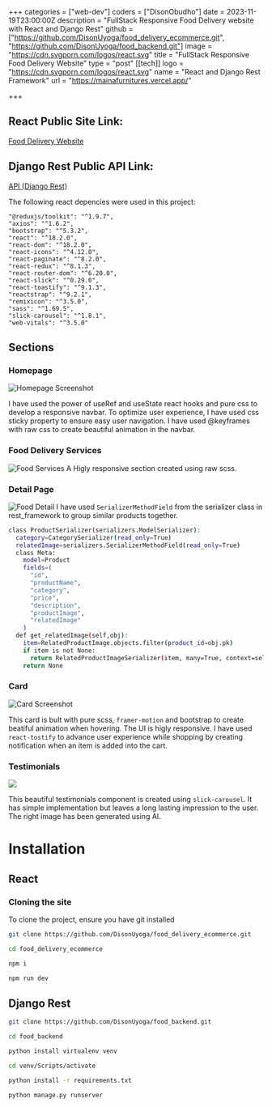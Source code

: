 +++
categories = ["web-dev"]
coders = ["DisonObudho"]
date = 2023-11-19T23:00:00Z
description = "FullStack Responsive Food Delivery website with React and Django Rest"
github = ["https://github.com/DisonUyoga/food_delivery_ecommerce.git", "https://github.com/DisonUyoga/food_backend.git"]
image = "https://cdn.svgporn.com/logos/react.svg"
title = "FullStack Responsive Food Delivery Website"
type = "post"
[[tech]]
logo = "https://cdn.svgporn.com/logos/react.svg"
name = "React and Django Rest Framework"
url = "https://mainafurnitures.vercel.app/"


+++

## React Public Site Link:

[Food Delivery Website](https://food-delivery-ecommerce-kyi2.vercel.app/)

## Django Rest Public API Link:

[API (Django Rest)](https://foodbackend.pythonanywhere.com/api/products/)

The following react depencies were used in this project:

    "@reduxjs/toolkit": "^1.9.7",
    "axios": "^1.6.2",
    "bootstrap": "^5.3.2",
    "react": "^18.2.0",
    "react-dom": "^18.2.0",
    "react-icons": "^4.12.0",
    "react-paginate": "^8.2.0",
    "react-redux": "^8.1.3",
    "react-router-dom": "^6.20.0",
    "react-slick": "^0.29.0",
    "react-toastify": "^9.1.3",
    "reactstrap": "^9.2.1",
    "remixicon": "^3.5.0",
    "sass": "^1.69.5",
    "slick-carousel": "^1.8.1",
    "web-vitals": "^3.5.0"

## Sections

### Homepage

![Homepage Screenshot](https://res.cloudinary.com/dfjpdzsin/image/upload/foodhomepage_jyd4ts.png "Homepage Screenshot")

I have used the power of useRef and useState react hooks and pure css to develop a responsive navbar. To optimize user experience, I have used css sticky property to ensure easy user navigation. I have used @keyframes with raw css to create beautiful animation in the navbar.

### Food Delivery Services

![Food Services](https://res.cloudinary.com/dfjpdzsin/image/upload/foodservices_bhyvvy.png "Food Services Screenshot")
A Higly responsive section created using raw scss.

### Detail Page

![Food Detail](https://res.cloudinary.com/dfjpdzsin/image/upload/fooddetail_y09vxx.png "Food Services Screenshot")
I have used `SerializerMethodField` from the serializer class in rest_framework to group similar products together.

```bash
class ProductSerializer(serializers.ModelSerializer):
  category=CategorySerializer(read_only=True)
  relatedImage=serializers.SerializerMethodField(read_only=True)
  class Meta:
    model=Product
    fields=(
      "id",
      "productName",
      "category",
      "price",
      "description",
      "productImage",
      "relatedImage"
    )
  def get_relatedImage(self,obj):
    item=RelatedProductImage.objects.filter(product_id=obj.pk)
    if item is not None:
      return RelatedProductImageSerializer(item, many=True, context=self.context).data
    return None
```

### Card

![Card Screenshot](https://res.cloudinary.com/dfjpdzsin/image/upload/foodmaincard_psf11v.png "Card Screenshot")

This card is bult with pure scss, `framer-motion` and bootstrap to create beatiful animation when hovering. The UI is higly responsive. I have used `react-tostify` to advance user experience while shopping by creating notification when an item is added into the cart.

### Testimonials

![](https://res.cloudinary.com/dfjpdzsin/image/upload/foodtestimonials_c5zvbl.png)

This beautiful testimonials component is created using `slick-carousel`. It has simple implementation but leaves a long lasting impression to the user. The right image has been generated using AI.

# Installation

## React

### Cloning the site

To clone the project, ensure you have git installed

```bash
git clone https://github.com/DisonUyoga/food_delivery_ecommerce.git
```

```bash
cd food_delivery_ecommerce
```

```bash
npm i
```

```bash
npm run dev
```

## Django Rest

```bash
git clone https://github.com/DisonUyoga/food_backend.git
```

```bash
cd food_backend
```

```bash
python install virtualenv venv
```

```bash
cd venv/Scripts/activate
```

```bash
python install -r requirements.txt
```

```bash
python manage.py runserver
```
